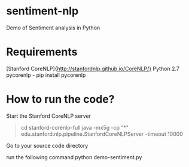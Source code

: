 # sentiment-nlp
Demo of Sentiment analysis in Python

# Requirements
[Stanford CoreNLP]{http://stanfordnlp.github.io/CoreNLP/}
Python 2.7
pycorenlp - pip install pycorenlp

# How to run the code?
Start the Stanford CoreNLP server

> cd stanford-corenlp-full
> java -mx5g -cp "*" edu.stanford.nlp.pipeline.StanfordCoreNLPServer -timeout 10000

Go to your source code directory

run the following command
python demo-sentiment.py
